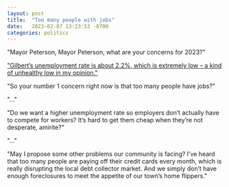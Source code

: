 ```yaml
---
layout: post
title:  "Too many people with jobs"
date:   2023-02-07 13:23:53 -0700
categories: politics
---
```

"Mayor Peterson, Mayor Peterson, what are your concerns for 2023?"

["Gilbert’s unemployment rate is about 2.2%, which is extremely low – a kind of unhealthy low in my opinion."](https://www.gilbertsunnews.com/news/peterson-calls-workers-local-businesses-top-concern/article_942c15ac-9e8b-11ed-b192-5b16eda21634.html)

"So your number 1 concern right now is that too many people have jobs?"

"…"

"Do we want a higher unemployment rate so employers don’t actually have to compete for workers? It’s hard to get them cheap when they’re not desperate, amirite?"

"…"

"May I propose some other problems our community is facing? I’ve heard that too many people are paying off their credit cards every month, which is really disrupting the local debt collector market. And we simply don’t have enough foreclosures to meet the appetite of our town’s home flippers."